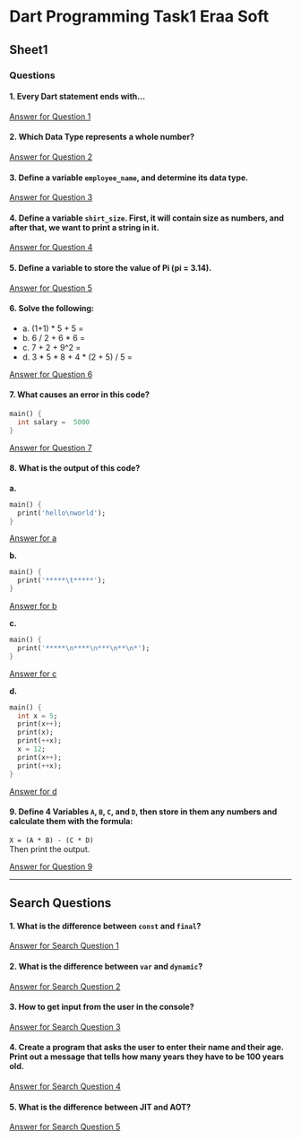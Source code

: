 # **Dart Programming Task1 Eraa Soft**

## **Sheet1**

### **Questions**

#### 1. Every Dart statement ends with...
[Answer for Question 1](https://github.com/mahmoud-y0usef/Flutter-eraaSoft/blob/main/task1/bin/q1.dart)


#### 2. Which Data Type represents a whole number?
[Answer for Question 2](https://github.com/mahmoud-y0usef/Flutter-eraaSoft/blob/main/task1/bin/q2.dart)

#### 3. Define a variable `employee_name`, and determine its data type.
[Answer for Question 3](https://github.com/mahmoud-y0usef/Flutter-eraaSoft/blob/main/task1/bin/q3.dart)

#### 4. Define a variable `shirt_size`. First, it will contain size as numbers, and after that, we want to print a string in it.
[Answer for Question 4](https://github.com/mahmoud-y0usef/Flutter-eraaSoft/blob/main/task1/bin/q4.dart)

#### 5. Define a variable to store the value of Pi (pi = 3.14).
[Answer for Question 5](https://github.com/mahmoud-y0usef/Flutter-eraaSoft/blob/main/task1/bin/q5.dart)

#### 6. Solve the following:
- a. (1+1) * 5 + 5 =  
- b. 6 / 2 + 6 * 6 =  
- c. 7 + 2 + 9^2 =  
- d. 3 * 5 * 8 + 4 * (2 + 5) / 5 =  

[Answer for Question 6]([https://github.com/mahmoud-y0usef/Flutter-eraaSoft/blob/main/task1/bin/q6.dart)

#### 7. What causes an error in this code?
```dart
main() {
  int salary =  5000
}
```
[Answer for Question 7](https://github.com/mahmoud-y0usef/Flutter-eraaSoft/blob/main/task1/bin/q7.dart)

#### 8. What is the output of this code?
**a.**
```dart
main() {
  print('hello\nworld');
}
```
[Answer for a](https://github.com/mahmoud-y0usef/Flutter-eraaSoft/blob/main/task1/bin/q8a.dart)

**b.**
```dart
main() {
  print('*****\t*****');
}
```
[Answer for b](https://github.com/mahmoud-y0usef/Flutter-eraaSoft/blob/main/task1/bin/q8b.dart)

**c.**
```dart
main() {
  print('*****\n****\n***\n**\n*');
}
```
[Answer for c](https://github.com/mahmoud-y0usef/Flutter-eraaSoft/blob/main/task1/bin/q8c.dart)

**d.**
```dart
main() {
  int x = 5;
  print(x++);
  print(x);
  print(++x);
  x = 12;
  print(x++);
  print(++x);
}
```
[Answer for d](https://github.com/mahmoud-y0usef/Flutter-eraaSoft/blob/main/task1/bin/q8d.dart)

#### 9. Define 4 Variables `A`, `B`, `C`, and `D`, then store in them any numbers and calculate them with the formula:  
`X = (A * B) - (C * D)`  
Then print the output.

[Answer for Question 9](https://github.com/mahmoud-y0usef/Flutter-eraaSoft/blob/main/task1/bin/q9.dart)

---

## **Search Questions**

#### 1. What is the difference between `const` and `final`?
[Answer for Search Question 1](https://github.com/mahmoud-y0usef/Flutter-eraaSoft/blob/main/task1/bin/s1.dart)

#### 2. What is the difference between `var` and `dynamic`?
[Answer for Search Question 2](https://github.com/mahmoud-y0usef/Flutter-eraaSoft/blob/main/task1/bin/s2.dart)

#### 3. How to get input from the user in the console?
[Answer for Search Question 3](https://github.com/mahmoud-y0usef/Flutter-eraaSoft/blob/main/task1/bin/s3.dart)

#### 4. Create a program that asks the user to enter their name and their age. Print out a message that tells how many years they have to be 100 years old.
[Answer for Search Question 4](https://github.com/mahmoud-y0usef/Flutter-eraaSoft/blob/main/task1/bin/s4.dart)

#### 5. What is the difference between JIT and AOT?
[Answer for Search Question 5](https://github.com/mahmoud-y0usef/Flutter-eraaSoft/blob/main/task1/bin/s5.dart)

